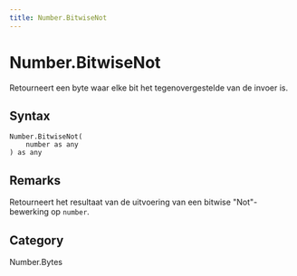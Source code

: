 ```yaml
---
title: Number.BitwiseNot
---
```


# Number.BitwiseNot


Retourneert een byte waar elke bit het tegenovergestelde van de invoer is.


## Syntax

```powerquery
Number.BitwiseNot(
    number as any
) as any
```


## Remarks

Retourneert het resultaat van de uitvoering van een bitwise "Not"-bewerking op <code>number</code>.



## Category
Number.Bytes
